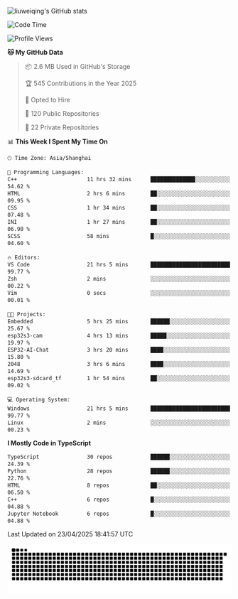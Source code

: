 ![liuweiqing's GitHub stats](https://github-readme-stats.vercel.app/api?username=14790897&show_icons=true&locale=cn&include_all_commits=true&count_private=true)

<!--START_SECTION:waka-->
![Code Time](http://img.shields.io/badge/Code%20Time-2%2C124%20hrs%2016%20mins-blue)

![Profile Views](http://img.shields.io/badge/Profile%20Views-13-blue)

**🐱 My GitHub Data** 

> 📦 2.6 MB Used in GitHub's Storage 
 > 
> 🏆 545 Contributions in the Year 2025
 > 
> 💼 Opted to Hire
 > 
> 📜 120 Public Repositories 
 > 
> 🔑 22 Private Repositories 
 > 
📊 **This Week I Spent My Time On** 

```text
🕑︎ Time Zone: Asia/Shanghai

💬 Programming Languages: 
C++                      11 hrs 32 mins      ██████████████░░░░░░░░░░░   54.62 % 
HTML                     2 hrs 6 mins        ██░░░░░░░░░░░░░░░░░░░░░░░   09.95 % 
CSS                      1 hr 34 mins        ██░░░░░░░░░░░░░░░░░░░░░░░   07.48 % 
INI                      1 hr 27 mins        ██░░░░░░░░░░░░░░░░░░░░░░░   06.90 % 
SCSS                     58 mins             █░░░░░░░░░░░░░░░░░░░░░░░░   04.60 % 

🔥 Editors: 
VS Code                  21 hrs 5 mins       █████████████████████████   99.77 % 
Zsh                      2 mins              ░░░░░░░░░░░░░░░░░░░░░░░░░   00.22 % 
Vim                      0 secs              ░░░░░░░░░░░░░░░░░░░░░░░░░   00.01 % 

🐱‍💻 Projects: 
Embedded                 5 hrs 25 mins       ██████░░░░░░░░░░░░░░░░░░░   25.67 % 
esp32s3-cam              4 hrs 13 mins       █████░░░░░░░░░░░░░░░░░░░░   19.97 % 
ESP32-AI-Chat            3 hrs 20 mins       ████░░░░░░░░░░░░░░░░░░░░░   15.80 % 
2048                     3 hrs 6 mins        ████░░░░░░░░░░░░░░░░░░░░░   14.69 % 
esp32s3-sdcard_tf        1 hr 54 mins        ██░░░░░░░░░░░░░░░░░░░░░░░   09.02 % 

💻 Operating System: 
Windows                  21 hrs 5 mins       █████████████████████████   99.77 % 
Linux                    2 mins              ░░░░░░░░░░░░░░░░░░░░░░░░░   00.23 % 
```

**I Mostly Code in TypeScript** 

```text
TypeScript               30 repos            ██████░░░░░░░░░░░░░░░░░░░   24.39 % 
Python                   28 repos            ██████░░░░░░░░░░░░░░░░░░░   22.76 % 
HTML                     8 repos             ██░░░░░░░░░░░░░░░░░░░░░░░   06.50 % 
C++                      6 repos             █░░░░░░░░░░░░░░░░░░░░░░░░   04.88 % 
Jupyter Notebook         6 repos             █░░░░░░░░░░░░░░░░░░░░░░░░   04.88 % 
```




 Last Updated on 23/04/2025 18:41:57 UTC
<!--END_SECTION:waka-->

<picture>
  <source media="(prefers-color-scheme: dark)" srcset="https://raw.githubusercontent.com/14790897/14790897/output/github-contribution-grid-snake-dark.svg" />
  <source media="(prefers-color-scheme: light)" srcset="https://raw.githubusercontent.com/14790897/14790897/output/github-contribution-grid-snake.svg" />
  <img alt="github-snake" src="https://raw.githubusercontent.com/14790897/14790897/output/github-contribution-grid-snake.svg" />
</picture>

